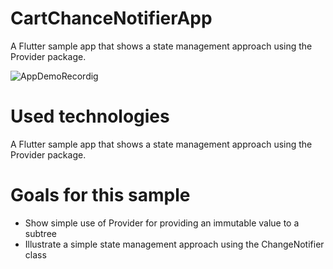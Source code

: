# CartChanceNotifierApp
A Flutter sample app that shows a state management approach using the Provider package.

![AppDemoRecordig](https://user-images.githubusercontent.com/32728226/157544663-959ebe0f-0990-478a-95dc-b34576d0e4e5.gif)

# Used technologies
A Flutter sample app that shows a state management approach using the Provider package.

# Goals for this sample
- Show simple use of Provider for providing an immutable value to a subtree
- Illustrate a simple state management approach using the ChangeNotifier class
